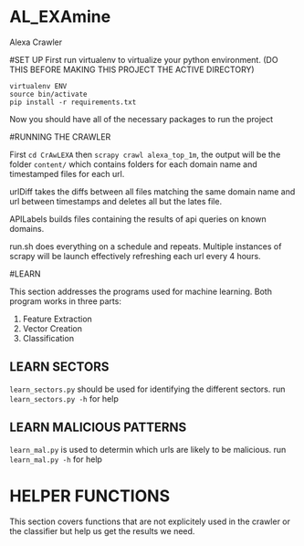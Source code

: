 # AL_EXAmine
Alexa Crawler

#SET UP
First run virtualenv to virtualize your python environment. (DO THIS BEFORE MAKING THIS PROJECT THE ACTIVE DIRECTORY)

	virtualenv ENV
	source bin/activate
	pip install -r requirements.txt

Now you should have all of the necessary packages to run the project

#RUNNING THE CRAWLER

First `cd CrAwLEXA` then `scrapy crawl alexa_top_1m`, the output will be the folder `content/` which contains folders for each domain name and timestamped files for each url.

urlDiff takes the diffs between all files matching the same domain name and url between timestamps and deletes all but the lates file.

APILabels builds files containing the results of api queries on known domains.

run.sh does everything on a schedule and repeats. Multiple instances of scrapy will be launch effectively refreshing each url every 4 hours.

#LEARN

This section addresses the programs used for machine learning. Both program works in three parts: 

1. Feature Extraction 
2. Vector Creation 
3. Classification

## LEARN SECTORS

`learn_sectors.py` should be used for identifying the different sectors. run `learn_sectors.py -h` for help

## LEARN MALICIOUS PATTERNS
`learn_mal.py` is used to determin which urls are likely to be malicious. run `learn_mal.py -h` for help

# HELPER FUNCTIONS

This section covers functions that are not explicitely used in the crawler or the classifier but help us get the results we need.
